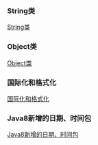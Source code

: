 ### String类
[String类](https://github.com/ningbaoqi/Java/blob/master/README-lib2.md)
### Object类
[Object类](https://github.com/ningbaoqi/Java/blob/master/README-lib3.md)
### 国际化和格式化
[国际化和格式化](https://github.com/ningbaoqi/Java/blob/master/README-lib4.md)
### Java8新增的日期、时间包
[Java8新增的日期、时间包](https://github.com/ningbaoqi/Java/blob/master/README-lib5.md)

